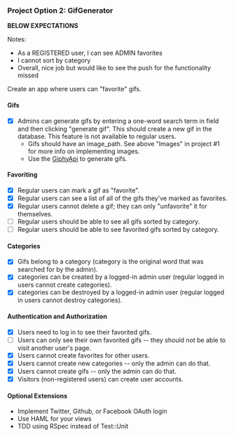 ### Project Option 2: GifGenerator

**BELOW EXPECTATIONS**

Notes:
- As a REGISTERED user, I can see ADMIN favorites
- I cannot sort by category
- Overall, nice job but would like to see the push for the functionality missed

Create an app where users can "favorite" gifs.

#### Gifs

* [X] Admins can generate gifs by entering a one-word search term in field and then clicking "generate gif". This should create a new gif in the database. This feature is not available to regular users.
  * Gifs should have an image_path. See above "Images" in project #1 for more info on implementing images.
  * Use the [GiphyApi](https://github.com/giphy/GiphyAPI) to generate gifs.

#### Favoriting

* [X] Regular users can mark a gif as "favorite".
* [X] Regular users can see a list of all of the gifs they've marked as favorites.
* [X] Regular users cannot delete a gif; they can only "unfavorite" it for themselves.
* [ ] Regular users should be able to see all gifs sorted by category.
* [ ] Regular users should be able to see favorited gifs sorted by category.

#### Categories

* [X] Gifs belong to a category (category is the original word that was searched for by the admin).
* [X] categories can be created by a logged-in admin user (regular logged in users cannot create categories).
* [X] categories can be destroyed by a logged-in admin user (regular logged in users cannot destroy categories).

#### Authentication and Authorization

* [X] Users need to log in to see their favorited gifs.
* [ ] Users can only see their own favorited gifs -- they should not be able to visit another user's page.
* [X] Users cannot create favorites for other users.
* [X] Users cannot create new categories -- only the admin can do that.
* [X] Users cannot create gifs -- only the admin can do that.
* [X] Visitors (non-registered users) can create user accounts.

#### Optional Extensions

* Implement Twitter, Github, or Facebook OAuth login
* Use HAML for your views
* TDD using RSpec instead of Test::Unit
